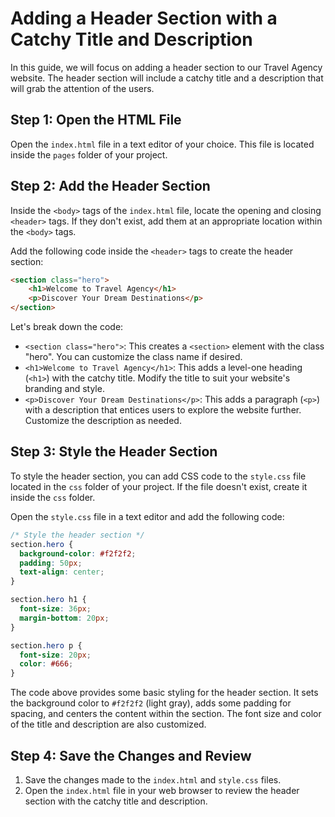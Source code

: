 # Adding a Header Section with a Catchy Title and Description

In this guide, we will focus on adding a header section to our Travel Agency website. The header section will include a catchy title and a description that will grab the attention of the users.

## Step 1: Open the HTML File
Open the `index.html` file in a text editor of your choice. This file is located inside the `pages` folder of your project.

## Step 2: Add the Header Section
Inside the `<body>` tags of the `index.html` file, locate the opening and closing `<header>` tags. If they don't exist, add them at an appropriate location within the `<body>` tags.

Add the following code inside the `<header>` tags to create the header section:

```html
<section class="hero">
    <h1>Welcome to Travel Agency</h1>
    <p>Discover Your Dream Destinations</p>
</section>
```

Let's break down the code:

- `<section class="hero">`: This creates a `<section>` element with the class "hero". You can customize the class name if desired.
- `<h1>Welcome to Travel Agency</h1>`: This adds a level-one heading (`<h1>`) with the catchy title. Modify the title to suit your website's branding and style.
- `<p>Discover Your Dream Destinations</p>`: This adds a paragraph (`<p>`) with a description that entices users to explore the website further. Customize the description as needed.

## Step 3: Style the Header Section
To style the header section, you can add CSS code to the `style.css` file located in the `css` folder of your project. If the file doesn't exist, create it inside the `css` folder.

Open the `style.css` file in a text editor and add the following code:

```css
/* Style the header section */
section.hero {
  background-color: #f2f2f2;
  padding: 50px;
  text-align: center;
}

section.hero h1 {
  font-size: 36px;
  margin-bottom: 20px;
}

section.hero p {
  font-size: 20px;
  color: #666;
}
```

The code above provides some basic styling for the header section. It sets the background color to `#f2f2f2` (light gray), adds some padding for spacing, and centers the content within the section. The font size and color of the title and description are also customized.

## Step 4: Save the Changes and Review
1. Save the changes made to the `index.html` and `style.css` files.
2. Open the `index.html` file in your web browser to review the header section with the catchy title and description.

